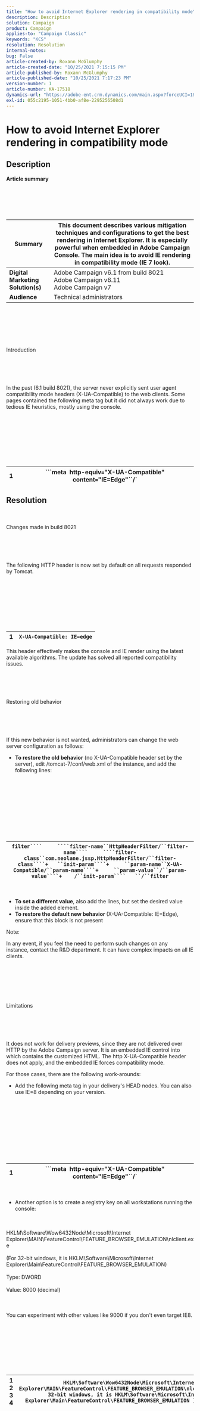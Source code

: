 ```yaml
---
title: "How to avoid Internet Explorer rendering in compatibility mode"
description: Description
solution: Campaign
product: Campaign
applies-to: "Campaign Classic"
keywords: "KCS"
resolution: Resolution
internal-notes: 
bug: False
article-created-by: Roxann McGlumphy
article-created-date: "10/25/2021 7:15:15 PM"
article-published-by: Roxann McGlumphy
article-published-date: "10/25/2021 7:17:23 PM"
version-number: 1
article-number: KA-17518
dynamics-url: "https://adobe-ent.crm.dynamics.com/main.aspx?forceUCI=1&pagetype=entityrecord&etn=knowledgearticle&id=99f1fade-c735-ec11-b6e6-000d3a3485ea"
exl-id: 055c2195-1051-4bb0-af8e-2295256508d1
---
```

# How to avoid Internet Explorer rendering in compatibility mode

## Description


<b>Article summary</b>
<br><br><br><br> <br><br>

| <b>Summary</b> | This document describes various mitigation techniques and configurations to get the best rendering in Internet Explorer. It is especially powerful when embedded in Adobe Campaign Console. The main idea is to avoid IE rendering in compatibility mode (IE 7 look). |
| --- | --- |
| <b>Digital Marketing Solution(s)</b> | Adobe Campaign v6.1 from build 8021<br>  Adobe Campaign v6.11<br>  Adobe Campaign v7 |
| <b>Audience</b> | Technical administrators |

<br><br><br><br> <br><br>Introduction<br><br><br><br> <br><br>
In the past (6.1 build  8021), the server never explicitly sent user agent compatibility mode headers (X-UA-Compatible) to the web clients. Some pages contained the following meta tag but it did not always work due to tedious IE heuristics, mostly using the console.
<br><br><br><br><br> <br><br><br><br>

|   1   | ```meta` `http-equiv``=``"X-UA-Compatible"` `content``=``"IE=Edge"``/` |
| --- | --- |



## Resolution

<br><br>Changes made in build 8021<br><br><br><br> <br><br>
The following HTTP header is now set by default on all requests responded by Tomcat.
<br><br><br><br><br> <br><br><br><br>

|   1   | `X-UA-Compatible: IE=edge` |
| --- | --- |


This header effectively makes the console and IE render using the latest available algorithms. The update has solved all reported compatibility issues.
<br><br><br><br> <br><br>Restoring old behavior<br><br><br><br> <br><br>
If this new behavior is not wanted, administrators can change the web server configuration as follows:

- <b>To restore the old behavior</b> (no X-UA-Compatible header set by the server), edit /tomcat-7/conf/web.xml of the instance, and add the following lines:

<br><br><br><br><br> <br><br><br><br>

| ```filter````     ````filter-name``HttpHeaderFilter/``filter-name````     ````filter-class``com.neolane.jssp.HttpHeaderFilter/``filter-class````+   ``init-param````+     ``param-name``X-UA-Compatible/``param-name````+     ``param-value``/``param-value````+    /``init-param````   ``/``filter``` |
| --- |

 
- <b>To set a different value</b>, also add the lines, but set the desired value inside the added element.
- <b>To restore the default new behavior </b>(X-UA-Compatible: IE=Edge), ensure that this block is not present


Note:

In any event, if you feel the need to perform such changes on any instance, contact the R&D department. It can have complex impacts on all IE clients.


<br><br><br><br> <br><br>Limitations<br><br><br><br> <br><br>
It does not work for delivery previews, since they are not delivered over HTTP by the Adobe Campaign server. It is an embedded IE control into which contains the customized HTML. The http X-UA-Compatible header does not apply, and the embedded IE forces compatibility mode.

For those cases, there are the following work-arounds:

- Add the following meta tag in your delivery's HEAD nodes. You can also use IE=8 depending on your version.

<br><br><br><br><br> <br><br><br><br>

|   1   | ```meta` `http-equiv``=``"X-UA-Compatible"` `content``=``"IE=Edge"``/` |
| --- | --- |

 
- Another option is to create a registry key on all workstations running the console:

<br><br>HKLM\Software\Wow6432Node\Microsoft\Internet Explorer\MAIN\FeatureControl\FEATURE_BROWSER_EMULATION\nlclient.exe<br><br>(For 32-bit windows, it is HKLM\Software\Microsoft\Internet Explorer\Main\FeatureControl\FEATURE_BROWSER_EMULATION)<br><br>Type: DWORD<br><br>Value: 8000 (decimal)<br><br> <br><br>You can experiment with other values like 9000 if you don't even target IE8.<br><br><br><br><br> <br><br><br><br>

|   1<br>  2<br>  3<br>  4   | `HKLM\Software\Wow6432Node\Microsoft\Internet Explorer\MAIN\FeatureControl\FEATURE_BROWSER_EMULATION\nlclient.exe``(For 32-bit windows, it is HKLM\Software\Microsoft\Internet Explorer\Main\FeatureControl\FEATURE_BROWSER_EMULATION )``Type: DWORD` |
| --- | --- |
